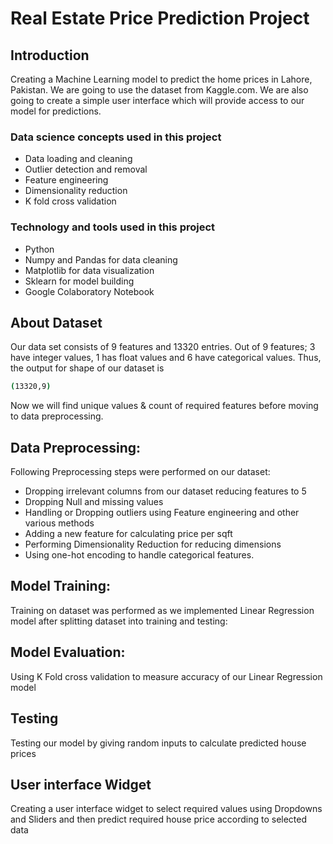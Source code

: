 # Real Estate Price Prediction Project
## Introduction
Creating a Machine Learning model to predict the home prices in Lahore, Pakistan. We are going to use the dataset from Kaggle.com. We are also going to create a simple user interface which will provide access to our model for predictions.

### Data science concepts used in this project

- Data loading and cleaning
- Outlier detection and removal
- Feature engineering
- Dimensionality reduction
- K fold cross validation

### Technology and tools used in this project

- Python
- Numpy and Pandas for data cleaning
- Matplotlib for data visualization
- Sklearn for model building
- Google Colaboratory Notebook

## About Dataset
Our data set consists of 9 features and 13320 entries. Out of 9 features; 3 have integer values, 1 has float values and 6 have categorical values. Thus, the output for shape of our dataset is 
```bash
(13320,9)
```
Now we will find unique values & count of required features before moving to data preprocessing.


## Data Preprocessing:
Following Preprocessing steps were performed on our dataset:

- Dropping irrelevant columns from our dataset reducing features to 5
- Dropping Null and missing values
- Handling or Dropping outliers using Feature engineering and other various methods
- Adding a new feature for calculating price per sqft
- Performing Dimensionality Reduction for reducing dimensions
- Using one-hot encoding to handle categorical features.

## Model Training:
Training on dataset was performed as we implemented Linear Regression model after splitting dataset into training and testing:

## Model Evaluation:
Using K Fold cross validation to measure accuracy of our Linear Regression model 

## Testing

Testing our model by  giving random inputs to calculate predicted house prices

## User interface Widget

Creating a user interface widget to select required values using Dropdowns and Sliders and then predict required house price according to selected data





